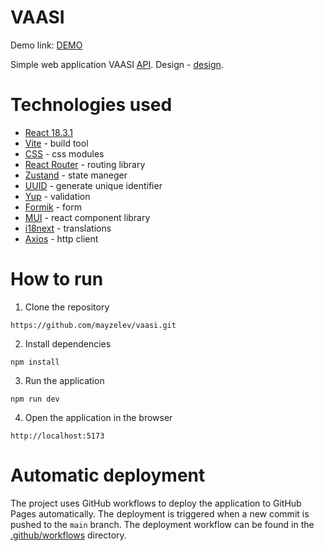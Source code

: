 # VAASI

Demo link: [DEMO](https://mayzelev.github.io/vaasi/)

Simple web application VAASI [API](https://www.devsm.space/api/).
Design - [design](https://www.figma.com/design/yDV4HfG8e8ctpxGBbMmblc/VAASI-International-Group?node-id=263-1408&node-type=&t=wFSP002kpo7WoV3E-0).

# Technologies used

-   [React 18.3.1](https://reactjs.org/)
-   [Vite](https://vitejs.dev/) - build tool
-   [CSS](https://create-react-app.dev/docs/adding-a-css-modules-stylesheet/) - css modules
-   [React Router](https://reactrouter.com/) - routing library
-   [Zustand](https://zustand-demo.pmnd.rs/) - state maneger
-   [UUID](https://www.npmjs.com/package/uuid) - generate unique identifier
-   [Yup](https://www.npmjs.com/package/yup) - validation
-   [Formik](https://formik.org/) - form
-   [MUI](https://mui.com/material-ui/getting-started/) - react component library
-   [i18next](https://react.i18next.com/) - translations
-   [Axios](https://react.i18next.com/) - http client

# How to run

1. Clone the repository

```
https://github.com/mayzelev/vaasi.git
```

2. Install dependencies

```
npm install
```

3. Run the application

```
npm run dev
```

4. Open the application in the browser

```
http://localhost:5173
```

# Automatic deployment

The project uses GitHub workflows to deploy the application to GitHub Pages automatically.
The deployment is triggered when a new commit is pushed to the `main` branch.
The deployment workflow can be found in the [.github/workflows](https://github.com/mayzelev/vaasi/tree/main/.github/workflows) directory.
